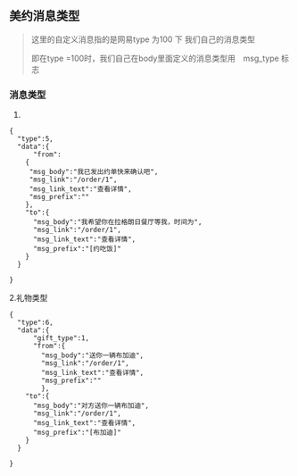 ## 美约消息类型 ##

>这里的自定义消息指的是网易type 为100 下 我们自己的消息类型
>
>即在type =100时，我们自己在body里面定义的消息类型用　msg_type 标志  

### 消息类型 ###

1.

	{
	  "type":5,
	  "data":{
      	  "from":
		{
         "msg_body":"我已发出约单快来确认吧",
		 "msg_link":"/order/1",
         "msg_link_text":"查看详情",
	     "msg_prefix":""
	    },
        "to":{
          "msg_body":"我希望你在拉格朗日餐厅等我，时间为",
		  "msg_link":"/order/1",
          "msg_link_text":"查看详情",
	      "msg_prefix":"[约吃饭]"
	    }	
      }
	
    }


2.礼物类型

    {
	  "type":6,
	  "data":{
		  "gift_type":1,
      	  "from":{
         	"msg_body":"送你一辆布加迪",
		 	"msg_link":"/order/1",
         	"msg_link_text":"查看详情",
	     	"msg_prefix":""
	    	},
        "to":{
          "msg_body":"对方送你一辆布加迪",
		  "msg_link":"/order/1",
          "msg_link_text":"查看详情",
	      "msg_prefix":"[布加迪]"
	    }	
      }
	
    }